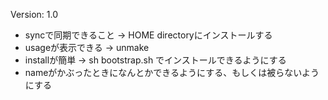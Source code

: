 
Version: 1.0

- syncで同期できること -> HOME directoryにインストールする
- usageが表示できる -> unmake
- installが簡単 -> sh bootstrap.sh でインストールできるようにする
- nameがかぶったときになんとかできるようにする、もしくは被らないようにする

